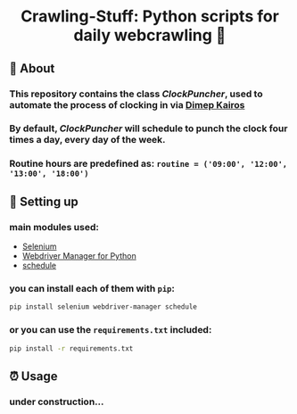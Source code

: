 
<h1 align="center">Crawling-Stuff: Python scripts for daily webcrawling 🤖</h1>

## 📜 About
### This repository contains the class **_ClockPuncher_**, used to automate the process of **clocking in** via [Dimep Kairos](https://www.dimepkairos.com.br/)
### By default, **_ClockPuncher_** will schedule to punch the clock four times a day, every day of the week.
### Routine hours are predefined as: `routine = ('09:00', '12:00', '13:00', '18:00')`

## 🚀 Setting up
### main modules used:
- [Selenium](https://www.selenium.dev)
- [Webdriver Manager for Python](https://pypi.org/project/webdriver-manager/)
- [schedule](https://schedule.readthedocs.io/en/stable/)
### you can install each of them with `pip`:
```bash
pip install selenium webdriver-manager schedule
```
### or you can use the `requirements.txt` included:
```bash
pip install -r requirements.txt
```

## ⏰ Usage
### under construction...
